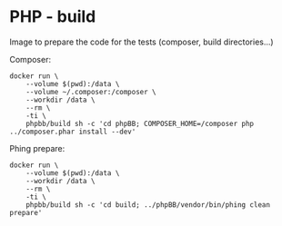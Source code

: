 PHP - build
===========

Image to prepare the code for the tests (composer, build directories...)

Composer:
```
docker run \
    --volume $(pwd):/data \
    --volume ~/.composer:/composer \
    --workdir /data \
    --rm \
    -ti \
    phpbb/build sh -c 'cd phpBB; COMPOSER_HOME=/composer php ../composer.phar install --dev'
```

Phing prepare:
```
docker run \
    --volume $(pwd):/data \
    --workdir /data \
    --rm \
    -ti \
    phpbb/build sh -c 'cd build; ../phpBB/vendor/bin/phing clean prepare'
```
